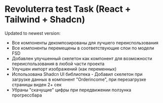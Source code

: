 # Revoluterra test Task (React + Tailwind + Shadcn)

Updated to newest version:

- Все компоненты декомпозированы для лучшего переиспользования
- Все компоненты перемещены в соответствующие слои по модели FSD
- Добавлен улучшенный скелетон как компонент для возможности переиспользования в любой части проекта
- Улучшен импорт изображений (как переменных)
- Использована Shadcn UI библиотека - Добавил скелетон при загрузке данных в компонент "Orderincome", при перезагрузке страницы виден 2+ сек
- Убраны "скачущие" цифры при передвижении ползунка прогрессбара
